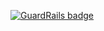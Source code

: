 
[![GuardRails badge](https://badges.production.guardrails.io/shtakai/lab_flask_app.svg)](https://www.guardrails.io)
